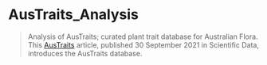 AusTraits_Analysis
==================
> Analysis of AusTraits; curated plant trait database for Australian Flora.
> This [AusTraits](https://www.nature.com/articles/s41597-021-01006-6) article, published 30 September 2021 in Scientific Data, introduces the AusTraits database.
